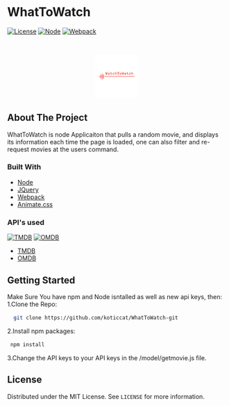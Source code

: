 # WhatToWatch
[![License](https://img.shields.io/github/license/koticcat/WhatToWatch.svg?style=flat-square)]()
[![Node](https://img.shields.io/badge/Node-10.15.2-yellow.svg)]()
[![Webpack](https://img.shields.io/badge/Webpack-4.30.0-red.svg)]()

<br />
<p align="center">
  <a href="https://github.com/othneildrew/Best-README-Template">
    <img src="src/img/logo_transparent.png" alt="Logo" width="20%" height="20%">
  </a>
</p>


## About The Project
WhatToWatch is  node Applicaiton that pulls a random movie, and displays its information each time the page is loaded, one can also filter and re-request movies at the users command.

### Built With
  * [Node](https://nodejs.org/en/)
  * [JQuery](https://jquery.com)
  * [Webpack](https://webpack.js.org/)
  * [Animate.css](https://daneden.github.io/animate.css/)
  

### API's used
[![TMDB](https://img.shields.io/badge/TMDB-v2%20-yellowgreen.svg)]()
[![OMDB](https://img.shields.io/badge/OMDB-v1-yellow.svg)]()
  * [TMDB](https://developers.themoviedb.org)
  * [OMDB](http://omdbapi.com)
  
## Getting Started
Make Sure You have npm and Node isntalled as well as new api keys, then:
1.Clone the Repo:
```sh
  git clone https://github.com/koticcat/WhatToWatch-git
```
2.Install npm packages:
 ```sh
  npm install
``` 
3.Change the API keys to your API keys in the /model/getmovie.js file.

## License

Distributed under the MIT License. See `LICENSE` for more information.



